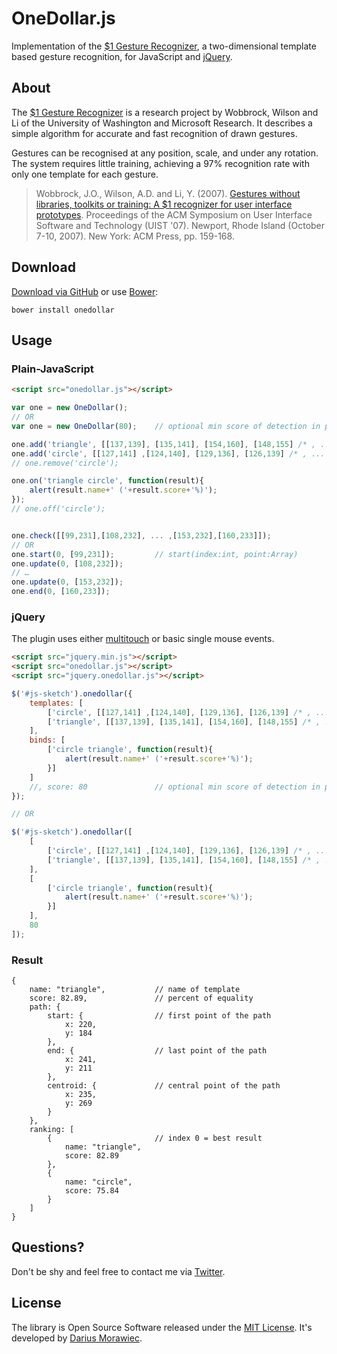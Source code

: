 # OneDollar.js

Implementation of the [$1 Gesture Recognizer](http://depts.washington.edu/aimgroup/proj/dollar/), a two-dimensional template based gesture recognition, for JavaScript and [jQuery](http://jquery.com/).


## About

The [$1 Gesture Recognizer](http://depts.washington.edu/aimgroup/proj/dollar/) is a research project by Wobbrock, Wilson and Li of the University of Washington and Microsoft Research. It describes a simple algorithm for accurate and fast recognition of drawn gestures.

Gestures can be recognised at any position, scale, and under any rotation. The system requires little training, achieving a 97% recognition rate with only one template for each gesture.

> Wobbrock, J.O., Wilson, A.D. and Li, Y. (2007). [Gestures without libraries, toolkits or training: A $1 recognizer for user interface prototypes](http://faculty.washington.edu/wobbrock/pubs/uist-07.1.pdf). Proceedings of the ACM Symposium on User Interface Software and Technology (UIST '07). Newport, Rhode Island (October 7-10, 2007). New York: ACM Press, pp. 159-168.

## Download

[Download via GitHub](https://github.com/voidplus/onedollar-coffeescript/archive/master.zip) or use [Bower](https://github.com/twitter/bower):

```
bower install onedollar
```

## Usage

### Plain-JavaScript

```html
<script src="onedollar.js"></script>	
```

```javascript
var one = new OneDollar();
// OR
var one = new OneDollar(80);	// optional min score of detection in percent, default: 80

one.add('triangle', [[137,139], [135,141], [154,160], [148,155] /* , ... */ ]);
one.add('circle', [[127,141] ,[124,140], [129,136], [126,139] /* , ... */ ]);
// one.remove('circle');

one.on('triangle circle', function(result){
	alert(result.name+' ('+result.score+'%)');
});
// one.off('circle');


one.check([[99,231],[108,232], ... ,[153,232],[160,233]]);
// OR
one.start(0, [99,231]); 		// start(index:int, point:Array)
one.update(0, [108,232]); 
// …
one.update(0, [153,232]);
one.end(0, [160,233]);
```

### jQuery

The plugin uses either [multitouch](http://caniuse.com/#feat=touch) or basic single mouse events.

```html
<script src="jquery.min.js"></script>
<script src="onedollar.js"></script>
<script src="jquery.onedollar.js"></script>
```

```javascript
$('#js-sketch').onedollar({
	templates: [
		['circle', [[127,141] ,[124,140], [129,136], [126,139] /* , ... */ ]],
		['triangle', [[137,139], [135,141], [154,160], [148,155] /* , ... */ ]]
	],
	binds: [
		['circle triangle', function(result){
			alert(result.name+' ('+result.score+'%)');
		}]
	]
	//, score: 80 				// optional min score of detection in percent, default: 80
});

// OR

$('#js-sketch').onedollar([
	[
		['circle', [[127,141] ,[124,140], [129,136], [126,139] /* , ... */ ]],
		['triangle', [[137,139], [135,141], [154,160], [148,155] /* , ... */ ]]
	],
	[
		['circle triangle', function(result){
			alert(result.name+' ('+result.score+'%)');
		}]
	],
	80
]);
```

### Result

```
{
	name: "triangle",			// name of template
	score: 82.89,				// percent of equality
	path: {
		start: {				// first point of the path
			x: 220,
			y: 184
		},
		end: {					// last point of the path
			x: 241,
			y: 211
		},
		centroid: {				// central point of the path
			x: 235,
			y: 269
		}
	},
	ranking: [
		{						// index 0 = best result
			name: "triangle",
			score: 82.89
		},
		{
			name: "circle",
			score: 75.84		
		}
	]
}
```

## Questions?

Don't be shy and feel free to contact me via [Twitter](https://twitter.com/darius_morawiec).

## License

The library is Open Source Software released under the [MIT License](https://raw.github.com/voidplus/onedollar-coffeescript/master/MIT-LICENSE.txt). It's developed by [Darius Morawiec](http://voidplus.de).